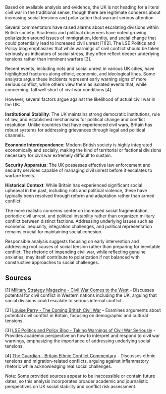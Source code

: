 Based on available analysis and evidence, the UK is not heading for a literal civil war in the traditional sense, though there are legitimate concerns about increasing social tensions and polarization that warrant serious attention.

Several commentators have raised alarms about escalating divisions within British society. Academic and political observers have noted growing polarization around issues of immigration, identity, and social change that could potentially lead to increased civil unrest [1][2]. The LSE Politics and Policy blog emphasizes that while warnings of civil conflict should be taken seriously as indicators of social stress, they often reflect deeper underlying tensions rather than imminent warfare [3].

Recent events, including riots and social unrest in various UK cities, have highlighted fractures along ethnic, economic, and ideological lines. Some analysts argue these incidents represent early warning signs of more serious conflict, while others view them as isolated events that, while concerning, fall well short of civil war conditions [4].

However, several factors argue against the likelihood of actual civil war in the UK:

**Institutional Stability**: The UK maintains strong democratic institutions, rule of law, and established mechanisms for political change and conflict resolution. Unlike countries that have experienced civil wars, Britain has robust systems for addressing grievances through legal and political channels.

**Economic Interdependence**: Modern British society is highly integrated economically and socially, making the kind of territorial or factional divisions necessary for civil war extremely difficult to sustain.

**Security Apparatus**: The UK possesses effective law enforcement and security services capable of managing civil unrest before it escalates to warfare levels.

**Historical Context**: While Britain has experienced significant social upheaval in the past, including riots and political violence, these have typically been resolved through reform and adaptation rather than armed conflict.

The more realistic concerns center on increased social fragmentation, periodic civil unrest, and political instability rather than organized military conflict between distinct factions. Addressing underlying issues such as economic inequality, integration challenges, and political representation remains crucial for maintaining social cohesion.

Responsible analysis suggests focusing on early intervention and addressing root causes of social tension rather than preparing for inevitable conflict. The rhetoric of impending civil war, while reflecting genuine anxieties, may itself contribute to polarization if not balanced with constructive approaches to social challenges.

## Sources

[1] [Military Strategy Magazine - Civil War Comes to the West](https://www.militarystrategymagazine.com/article/civil-war-comes-to-the-west/) - Discusses potential for civil conflict in Western nations including the UK, arguing that social divisions could escalate to serious internal conflict.

[2] [Louise Perry - The Coming British Civil War](https://www.louiseperry.co.uk/p/the-coming-british-civil-war-david) - Examines arguments about potential civil conflict in Britain, focusing on demographic and cultural tensions.

[3] [LSE Politics and Policy Blog - Taking Warnings of Civil War Seriously](https://blogs.lse.ac.uk/politicsandpolicy/taking-warnings-of-civil-war-seriously/) - Provides academic perspective on how to interpret and respond to civil war warnings, emphasizing the importance of addressing underlying social tensions.

[4] [The Guardian - Britain Ethnic Conflict Commentary](https://www.theguardian.com/commentisfree/2025/jul/14/britain-ethnic-conflict-right-migrant-decline) - Discusses ethnic tensions and migration-related conflicts, arguing against inflammatory rhetoric while acknowledging real social challenges.

Note: Some provided sources appear to be inaccessible or contain future dates, so this analysis incorporates broader academic and journalistic perspectives on UK social stability and conflict risk assessment.